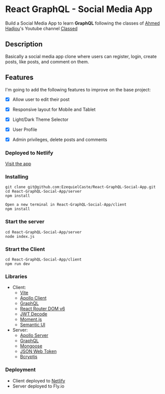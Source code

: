 # React GraphQL - Social Media App

Build a Social Media App to learn **GraphQL** following the classes of [Ahmed Hadjou](https://github.com/hidjou)'s Youtube channel [Classed](https://www.youtube.com/playlist?list=PLMhAeHCz8S3_pgb-j51QnCEhXNj5oyl8n)

## Description

Basically a social media app clone where users can register, login, create posts, like posts, and comment on them.

## Features

I'm going to add the following features to improve on the base project:
- [X] Allow user to edit their post
- [X] Responsive layout for Mobile and Tablet
- [X] Light/Dark Theme Selector
- [X] User Profile
- [X] Admin privileges, delete posts and comments



### Deployed to Netlify

[Visit the app](https://ezecaste-social-app.netlify.app/)

### Installing

```
git clone git@github.com:EzequielCaste/React-GraphQL-Social-App.git
cd React-GraphQL-Social-App/server
npm install

Open a new terminal in React-GraphQL-Social-App/client
npm install
```

### Start the server
```
cd React-GraphQL-Social-App/server
node index.js
```

### Strart the Client
```
cd React-GraphQL-Social-App/client
npm run dev
```
### Libraries
- Client:
  - [Vite](https://vitejs.dev/)
  - [Apollo Client](https://www.apollographql.com/docs/react/)
  - [GraphQL](https://graphql.org/learn/)
  - [React Router DOM v6](https://reactrouter.com/en/main)
  - [JWT Decode](https://www.npmjs.com/package/jwt-decode)
  - [Moment.js](https://momentjs.com/docs/)
  - [Semantic UI](https://semantic-ui.com/introduction/getting-started.html)
- Server: 
  - [Apollo Server](https://www.apollographql.com/docs/apollo-server/getting-started)
  - [GraphQL](https://graphql.org/learn/)
  - [Mongoose](https://mongoosejs.com/docs/guide.html)
  - [JSON Web Token](https://jwt.io/introduction)
  - [Bcryptjs](https://www.npmjs.com/package/bcryptjs)
  
### Deployment
- Client deployed to [Netlify](https://ezecaste-social-app.netlify.app/)
- Server deployed to Fly.io
